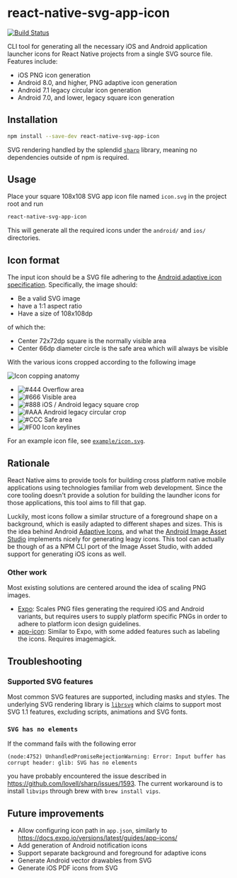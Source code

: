 # react-native-svg-app-icon

[![Build Status](https://travis-ci.org/aeirola/react-native-svg-app-icon.svg?branch=master)](https://travis-ci.org/aeirola/react-native-svg-app-icon)

CLI tool for generating all the necessary iOS and Android application launcher icons for React Native projects from a single SVG source file. Features include:

- iOS PNG icon generation
- Android 8.0, and higher, PNG adaptive icon generation
- Android 7.1 legacy circular icon generation
- Android 7.0, and lower, legacy square icon generation

## Installation

```bash
npm install --save-dev react-native-svg-app-icon
```

SVG rendering handled by the splendid [`sharp`](https://github.com/lovell/sharp) library, meaning no dependencies outside of npm is required.

## Usage

Place your square 108x108 SVG app icon file named `icon.svg` in the project root and run

```bash
react-native-svg-app-icon
```

This will generate all the required icons under the `android/` and `ios/` directories.

## Icon format

The input icon should be a SVG file adhering to the [Android adaptive icon specification](https://developer.android.com/guide/practices/ui_guidelines/icon_design_adaptive). Specifically, the image should:

- Be a valid SVG image
- have a 1:1 aspect ratio
- Have a size of 108x108dp

of which the:

- Center 72x72dp square is the normally visible area
- Center 66dp diameter circle is the safe area which will always be visible

With the various icons cropped according to the following image

![Icon copping anatomy](cropping.svg)

- ![#444](https://placehold.it/15/444?text=+) Overflow area
- ![#666](https://placehold.it/15/666?text=+) Visible area
- ![#888](https://placehold.it/15/888?text=+) iOS / Android legacy square crop
- ![#AAA](https://placehold.it/15/AAA?text=+) Android legacy circular crop
- ![#CCC](https://placehold.it/15/CCC?text=+) Safe area
- ![#F00](https://placehold.it/15/F00?text=+) Icon keylines

For an example icon file, see [`example/icon.svg`](example/icon.svg).

## Rationale

React Native aims to provide tools for building cross platform native mobile applications using technologies familiar from web development. Since the core tooling doesn't provide a solution for building the laundher icons for those applications, this tool aims to fill that gap.

Luckily, most icons follow a similar structure of a foreground shape on a background, which is easily adapted to different shapes and sizes. This is the idea behind Android [Adaptive Icons](https://developer.android.com/guide/practices/ui_guidelines/icon_design_adaptive), and what the [Android Image Asset Studio](https://developer.android.com/studio/write/image-asset-studio) implements nicely for generating leagy icons. This tool can actually be though of as a NPM CLI port of the Image Asset Studio, with added support for generating iOS icons as well.

### Other work

Most existing solutions are centered around the idea of scaling PNG images.

- [Expo](https://docs.expo.io/versions/latest/guides/app-icons/): Scales PNG files generating the required iOS and Android variants, but requires users to supply platform specific PNGs in order to adhere to platform icon design guidelines.
- [app-icon](https://github.com/dwmkerr/app-icon): Similar to Expo, with some added features such as labeling the icons. Requires imagemagick.

## Troubleshooting

### Supported SVG features

Most common SVG features are supported, including masks and styles. The underlying SVG rendering library is [`librsvg`](https://developer.gnome.org/rsvg/stable/rsvg.html) which claims to support most SVG 1.1 features, excluding scripts, animations and SVG fonts.

### `SVG has no elements`

If the command fails with the following error

```
(node:4752) UnhandledPromiseRejectionWarning: Error: Input buffer has corrupt header: glib: SVG has no elements
```

you have probably encountered the issue described in https://github.com/lovell/sharp/issues/1593. The current workaround is to install `libvips` through brew with `brew install vips`.

## Future improvements

- Allow configuring icon path in `app.json`, similarly to https://docs.expo.io/versions/latest/guides/app-icons/
- Add generation of Android notification icons
- Support separate background and foreground for adaptive icons
- Generate Android vector drawables from SVG
- Generate iOS PDF icons from SVG

